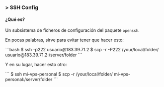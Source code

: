 ### > SSH Config

#### ¿Qué es? <!-- .element: class="fragment fade-left" -->
<span>Un subsistema de ficheros de configuración del paquete `openssh`.</span> <!-- .element: class="fragment fade-left" -->
<div>
  <p>En pocas palabras, sirve para evitar tener que hacer esto:</p>
```bash
$ ssh -p222 usuario@183.39.71.2
$ scp -r -P222 /your/local/folder/ usuario@183.39.71.2:/server/folder
```
</div> <!-- .element: class="fragment fade-left" -->
<div>
  <p>Y en su lugar, hacer esto otro:</p>
```
$ ssh mi-vps-personal
$ scp -r /your/local/folder/ mi-vps-personal:/server/folder
```
</div> <!-- .element: class="fragment fade-left" -->
